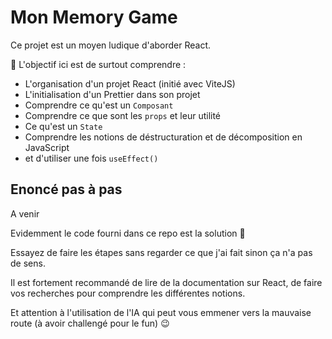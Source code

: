 # Mon Memory Game

Ce projet est un moyen ludique d'aborder React.

🎯 L'objectif ici est de surtout comprendre :

-   L'organisation d'un projet React (initié avec ViteJS)
-   L'initialisation d'un Prettier dans son projet
-   Comprendre ce qu'est un `Composant`
-   Comprendre ce que sont les `props` et leur utilité
-   Ce qu'est un `State`
-   Comprendre les notions de déstructuration et de décomposition en JavaScript
-   et d'utiliser une fois `useEffect()`

## Enoncé pas à pas

A venir

Evidemment le code fourni dans ce repo est la solution 🤪

Essayez de faire les étapes sans regarder ce que j'ai fait sinon ça n'a pas de sens.

Il est fortement recommandé de lire de la documentation sur React, de faire vos recherches pour comprendre les différentes notions.

Et attention à l'utilisation de l'IA qui peut vous emmener vers la mauvaise route (à avoir challengé pour le fun) 😉
